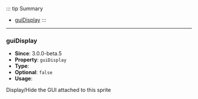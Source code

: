 ::: tip Summary
- [guiDisplay](#guidisplay)
:::
---
### guiDisplay
- **Since**: 3.0.0-beta.5
- **Property**: `guiDisplay`
- **Type**: <Type type='boolean' />
- **Optional**: `false` 
- **Usage**:

 
Display/Hide the GUI attached to this sprite

